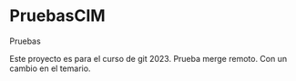 # PruebasCIM
Pruebas


Este proyecto es para el curso de git 2023.
Prueba merge remoto.
Con un cambio en el temario.

